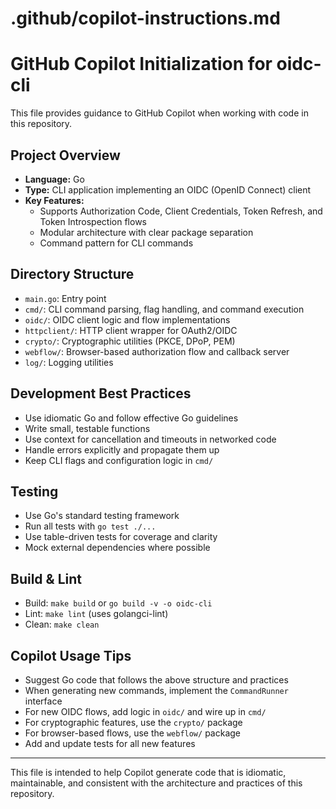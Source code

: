 # .github/copilot-instructions.md

# GitHub Copilot Initialization for oidc-cli

This file provides guidance to GitHub Copilot when working with code in this repository.

## Project Overview
- **Language:** Go
- **Type:** CLI application implementing an OIDC (OpenID Connect) client
- **Key Features:**
  - Supports Authorization Code, Client Credentials, Token Refresh, and Token Introspection flows
  - Modular architecture with clear package separation
  - Command pattern for CLI commands

## Directory Structure
- `main.go`: Entry point
- `cmd/`: CLI command parsing, flag handling, and command execution
- `oidc/`: OIDC client logic and flow implementations
- `httpclient/`: HTTP client wrapper for OAuth2/OIDC
- `crypto/`: Cryptographic utilities (PKCE, DPoP, PEM)
- `webflow/`: Browser-based authorization flow and callback server
- `log/`: Logging utilities

## Development Best Practices
- Use idiomatic Go and follow effective Go guidelines
- Write small, testable functions
- Use context for cancellation and timeouts in networked code
- Handle errors explicitly and propagate them up
- Keep CLI flags and configuration logic in `cmd/`

## Testing
- Use Go's standard testing framework
- Run all tests with `go test ./...`
- Use table-driven tests for coverage and clarity
- Mock external dependencies where possible

## Build & Lint
- Build: `make build` or `go build -v -o oidc-cli`
- Lint: `make lint` (uses golangci-lint)
- Clean: `make clean`

## Copilot Usage Tips
- Suggest Go code that follows the above structure and practices
- When generating new commands, implement the `CommandRunner` interface
- For new OIDC flows, add logic in `oidc/` and wire up in `cmd/`
- For cryptographic features, use the `crypto/` package
- For browser-based flows, use the `webflow/` package
- Add and update tests for all new features

---
This file is intended to help Copilot generate code that is idiomatic, maintainable, and consistent with the architecture and practices of this repository.
